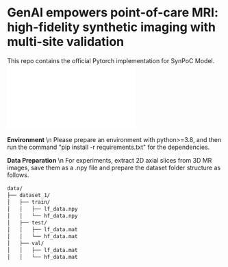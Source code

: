 # GenAI empowers point-of-care MRI: high-fidelity synthetic imaging with multi-site validation
This repo contains the official Pytorch implementation for SynPoC Model.
![alt text](figures/SynPoC_Framework.pdf)

**Environment** \n
Please prepare an environment with python>=3.8, and then run the command "pip install -r requirements.txt" for the dependencies.

**Data Preparation** \n
For experiments, extract 2D axial slices from 3D MR images, save them as a .npy file and prepare the dataset folder structure as follows.
```
data/
├── dataset_1/
│   ├── train/
│   │   ├── lf_data.npy
│   │   └── hf_data.npy
│   ├── test/
│   │   ├── lf_data.mat
│   │   └── hf_data.mat
│   ├── val/
│   │   ├── lf_data.mat
│   │   └── hf_data.mat

```

